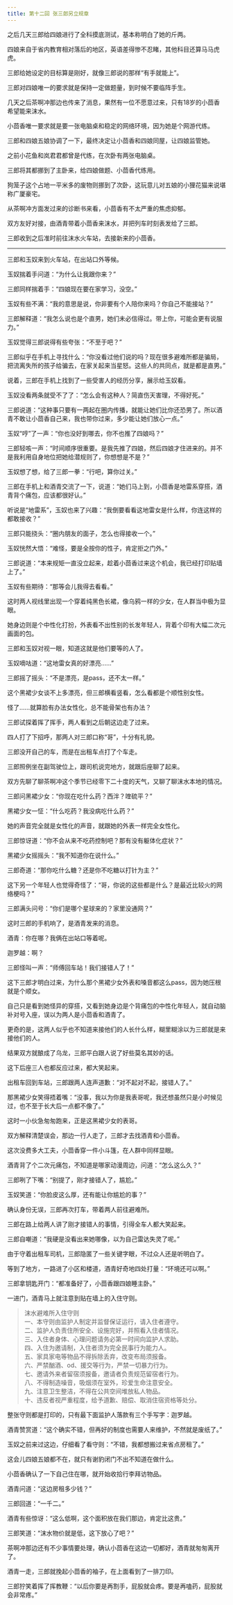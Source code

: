 ```yaml
---
title: 第十二回 张三郎另立规章
---
```


之后几天三郎给四娘进行了全科摸底测试，基本称明白了她的斤两。

四娘来自于省内教育相对落后的地区，英语差得惨不忍睹，其他科目还算马马虎虎。

三郎给她设定的目标算是刚好，就像三郎说的那样“有手就能上”。

三郎对四娘唯一的要求就是保持一定做题量，到时候不要临阵手生。

几天之后茶啊冲那边也传来了消息，果然有一位不愿意过来，只有18岁的小茴香希望能来沫水。

小茴香唯一要求就是要一张电脑桌和稳定的网络环境，因为她是个网游代练。

三郎和四娘五娘协调了一下，最终决定让小茴香和四娘同屋，让四娘监管她。

之前小花鱼和岚君君都曾是代练，在次卧有两张电脑桌。

三郎将其都挪到了主卧来，给四娘做题、小茴香代练用。

狗笼子这个占地一平米多的废物则挪到了次卧，这玩意儿对五娘的小狸花猫来说堪称广厦豪宅。

从茶啊冲方面发过来的诊断书来看，小茴香有不太严重的焦虑抑郁。

双方友好对接，由酒青带着小茴香来沫水，并把列车时刻表发给了三郎。

三郎收到之后准时前往沫水火车站，去接新来的小茴香。

---

三郎和玉奴来到火车站，在出站口外等候。

玉奴揣着手问道：“为什么让我跟你来？”

三郎同样揣着手：“四娘现在要在家学习，没空。”

玉奴有些不满：“我的意思是说，你非要有个人陪你来吗？你自己不能接站？”

三郎解释道：“我怎么说也是个直男，她们未必信得过。带上你，可能会更有说服力。”

玉奴觉得三郎说得有些夸张：“不至于吧？”

三郎似乎在手机上寻找什么：“你没看过他们说的吗？现在很多避难所都是骗局，把流离失所的孩子给骗去，在家关起来当星怒。这些人的共同点，就是都是直男。”

说着，三郎在手机上找到了一些受害人的经历分享，展示给玉奴看。

玉奴没看两条就受不了了：“怎么会有这种人？简直伤天害理，不得好死。”

三郎说道：“这种事只要有一两起在圈内传播，就能让她们比你还恐男了。所以酒青不敢让小茴香自己来，我也带你过来，多少能让她们放心一点。”

玉奴“哼”了一声：“你也没好到哪去，你不也推了四娘吗？”

三郎轻咳一声：“时间顺序很重要。是我先推了四娘，然后四娘才住进来的。并不是我利用自身地位把她给潜规则了，你想想是不是？”

玉奴想了想，给了三郎一拳：“行吧，算你过关。”

三郎在手机上和酒青交流了一下，说道：“她们马上到，小茴香是地雷系穿搭，酒青背个痛包，应该都很好认。”

听说是“地雷系”，玉奴也来了兴趣：“我倒要看看这地雷女是什么样，你连这样的都敢接收？”

三郎只能挠头：“圈内朋友的面子，怎么也得接收一个。”

玉奴恍然大悟：“难怪，要是全按你的性子，肯定拒之门外。”

三郎说道：“本来规矩一直没立起来，趁着小茴香过来这个机会，我已经打印贴墙上了。”

玉奴有些期待：“那等会儿我得去看看。”

这时两人视线里出现一个穿着纯黑色长裙，像乌鸦一样的少女，在人群当中极为显眼。

她身边则是个中性化打扮，外表看不出性别的长发年轻人，背着个印有大幅二次元画面的包。

三郎和玉奴对视一眼，知道这就是他们要等的人了。

玉奴嘀咕道：“这地雷女真的好漂亮……”

三郎摇了摇头：“不是漂亮，是pass，还不太一样。”

这个黑裙少女谈不上多漂亮，但三郎横看竖看，怎么看都是个顺性别女性。

怪了……就算脸有办法女性化，总不能骨架也有办法？

三郎试探着挥了挥手，两人看到之后朝这边走了过来。

四人打了下招呼，那两人对三郎口称“哥”，十分有礼貌。

三郎没开自己的车，而是在出租车点打了个车走。

三郎照例坐在副驾驶位上，跟司机说完地方，就跟后座聊了起来。

双方先聊了聊茶啊冲这个季节已经零下二十度的天气，又聊了聊沫水本地的情况。

三郎问黑裙少女：“你现在吃什么药？西泮？喹硫平？”

黑裙少女一怔：“什么吃药？我没病吃什么药？”

她的声音完全就是女性化的声音，就跟她的外表一样完全女性化。

三郎惊讶道：“你不会从来不吃药控制吧？那有没有躯体化症状？”

黑裙少女摇摇头：“我不知道你在说什么。”

三郎奇道：“那你吃什么糖？还是你不吃糖以打针为主？”

这下另一个年轻人也觉得奇怪了：“哥，你说的这些都是什么？是最近比较火的网络梗吗？”

三郎满头问号：“你们是哪个星球来的？家里没通网？”

这时三郎的手机响了，是酒青发来的消息。

酒青：你在哪？我俩在出站口等着呢。

迦罗越：啊？

三郎怪叫一声：“师傅回车站！我们接错人了！”

这下三郎才明白过来，为什么那个黑裙少女外表和嗓音都这么pass，因为她压根就是个顺女。

自己只是看到她怪异的穿搭，又看到她身边是个背痛包的中性化年轻人，就自动脑补对号入座，误以为两人是小茴香和酒青了。

更奇的是，这两人似乎也不知道来接他们的人长什么样，糊里糊涂以为三郎就是来接他们的人。

结果双方就酿成了乌龙，三郎平白跟人说了好些莫名其妙的话。

这下后座三人也都反应过来，都大笑起来。

出租车回到车站，三郎跟两人连声道歉：“对不起对不起，接错人了。”

那黑裙少女笑得捂着嘴：“没事，我以为你是我表哥呢，我还想虽然只是小时候见过，也不至于长大后一点都不像了。”

这时一小伙急匆匆跑来，正是这黑裙少女的表哥。

双方解释清楚误会，那边一行人走了，三郎才去找酒青和小茴香。

这次没费多大工夫，小茴香穿一件小斗篷，在人群中同样显眼。

酒青背了个二次元痛包，不知道是哪家动漫周边，问道：“怎么这么久？”

三郎咧了下嘴：“别提了，刚才接错人了，尴尬。”

玉奴笑道：“你脸皮这么厚，还有能让你尴尬的事？”

确认身份无误，三郎再次打车，带着两人前往避难所。

三郎在路上给两人讲了刚才接错人的事情，引得全车人都大笑起来。

三郎自嘲道：“我硬是没看出来她哪像，以为自己雷达失灵了呢。”

由于守着出租车司机，三郎隐匿了一些关键字眼，不过众人还是听明白了。

等到了地方，一路进了小区和楼道，酒青好奇地四处打量：“环境还可以啊。”

三郎拿钥匙开门：“都准备好了，小茴香跟四娘睡主卧。”

一进门，酒青马上就注意到贴在墙上的入住守则。

> 沫水避难所入住守则 \
> 一、本守则由监护人制定并监督保证运行，请入住者遵守。 \
> 二、监护人负责住所安全、设施完好，并照看入住者情况。 \
> 三、入住者身体、心理问题请务必第一时间向监护人求助。 \
> 四、入住为邀请制，入住者须为完全民事行为能力人。 \
> 五、家具家电等物品不得拆除丢弃，改变布局须报备。 \
> 六、严禁酗酒、od、援交等行为，严禁一切暴力行为。 \
> 七、邀请外来者留宿须报备，邀请者负责规范留宿者行为。 \
> 八、不得制造噪音，吸烟须在室外，珍爱生命注意安全。 \
> 九、注意卫生整洁，不得在公共空间堆放私人物品。 \
> 十、违反者视严重程度，给予道歉、赔偿、取消住宿资格等处分。

整张守则都是打印的，只有最下面监护人落款有三个手写字：迦罗越。

酒青赞赏道：“这个确实不错，但再好的制度也需要人来维护，不然就是废纸了。”

玉奴之前来过这边，仔细看了看守则：“不错，我都想搬过来省点房租了。”

这会儿四娘五娘都不在，就只有谢豹闭门不出不知道在做什么。

小茴香确认了一下自己住在哪，就开始收拾行李拜访物品。

酒青问道：“这边房租多少钱？”

三郎回道：“一千二。”

酒青有些惊讶：“这么低啊，这个面积放在我们那边，肯定比这贵。”

三郎笑道：“沫水物价就是低，这下放心了吧？”

茶啊冲那边还有不少事情要处理，确认小茴香在这边一切都好，酒青就匆匆离开了。

酒青一走，三郎就挽起小茴香的袖子，在上面看到了一排刀印。

三郎狞笑着挥了挥教鞭：“以后你要是再割手，屁股就会疼。要是再嗑药，屁股就会非常疼。”
